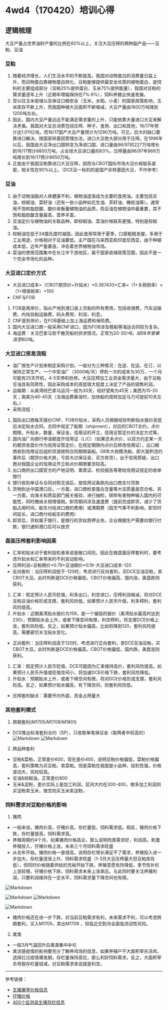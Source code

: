 # 4wd4（170420）培训心得
## 逻辑梳理
大豆产量占世界油籽产量的比例在60%以上，关注大豆压榨的两种副产品——豆粕、豆油
### 豆粕
1. 随着经济增长，人们生活水平的不断提高，我国对动物蛋白的消费量日益上升，而动物蛋白靠植物蛋白转化，豆粕能够提供最安全优质的植物蛋白，是饲料的主要组成部分（豆粕25%提供蛋白，玉米75%提供能量），我国对豆粕的需求量逐年上升（近期年增幅保持在7%·9%），饲料养殖业快速发展。
2. 受以往玉米收储以及保证口粮安全（玉米，水稻，小麦）的国家政策影响，玉米库存不断上升，而我国种植大豆面积不断缩减，大豆产量由1800万吨降到1200吨左右。
3. 因此，国内大豆产量远远不能满足需求量的上升，只能依靠大量进口大豆来解决矛盾。我国对大豆总消费包括压榨、种子、食用、出口和其他，16/17年预计达1.011亿吨，而16/17国产大豆产量预计为1290万吨，可见，巨大的缺口要靠进口解决。按国家转基因管理办法，进口大豆绝大部分用于压榨。在1996年以后，我国由大豆净出口国转变为净进口国，进口量由96/97的227万吨增长到16/17预计8800万吨，占全球大豆进口量的63%。压榨量由96/97年869万吨增长到16/17预计8650万吨。
4. 正是由于我国豆粕靠进口大豆压榨，因而与CBOT国际市场大豆价格联系紧密，相关性在90%以上。（DCE豆一标的的是国产非转基因大豆，不作参考）
### 豆油
1. 由于动物油脂对人体健康不利，植物油逐渐成为主要的食用油。主要包括豆油、棕榈油、菜籽油（还有一些小品种如花生油、茶籽油、橄榄油等）。通常用不饱和脂肪酸、酸价来衡量植物油的品质，而豆油在植物油中最重要，其不饱和脂肪酸含量最高，营养丰富。
2. 豆油定价与植物油的关联品种，即棕榈油、菜油价格联系更强，特别是棕榈油。
3. 棕榈油在低于24摄氏度时凝固，因此食用常用于夏季，口感粗糙发腥，多用于工业用途，价格相对于豆油要低。主产国在马来西亚和印度尼西亚，由于种植成本低，近年产量暴涨，冲击着世界植物油市场。
4. 菜油的使用范围集中在长江中下游地区，属于国家收储政策范围，因此不是一个完全市场化的品种。
### 大豆进口定价方式
- 大豆进口成本=（CBOT期货价+升贴水）×0.367433×汇率×（1+关税税率）×（1+增值税率）+100
- CNF与FOB
1. FOB是离岸价，指从产地到港口装上货船的所有费用，包括收储费，汽车运输费，内陆驳船运输费，码头费用，利润，利息。
2. CNF是到岸价，在FOB基础上加上海运费和保险费。
3. 国内大豆进口商一般采用CNF进口，因为FOB涉及租船等海运合同较为复杂。
4. 海运费：关注巴拿马型干散货船的供求情况，正常为20-30$/吨，如08年曾暴涨至80$/吨。

### 大豆进口贸易流程
- 油厂按生产计划来制定采购计划，一般分为三种情况：在途、在运、在订，以保持正常生产。一个中型油厂（3000吨/天）停机一次的成本为30万，一个月可能有25天开机，4-5天停机检修。大豆压榨加工业资金需求量大，由于豆粕豆油具有同质性，因此采购成本的高低很大程度上决定了产品的销售利润。
- 运输期：从美湾经巴拿马运河一般为30天，经好望角为45天；美西为15-20天；南美为40-45天（当海运费暴涨时，加快船的周转加足马力可提前10天左右。）
- 采购流程：
1. 国际出口商每天报价CNF、FOB升贴水，采购人员根据经验判断贴水报价高低后决定贴水合同。合同中规定了船期（shipment），对应的CBOT合约，点价期限，升贴水，数量，保证金，信用证的开立，信用证暂定价的决定方式等。
2. 国内油厂向银行申请额度开信用证（L/C）（如果还未点价，以双方约定某一天的期货收盘价作为信用证暂定价，在规定期限内点价后修改信用证），出口粮商收到信用证后组织货源按照合同期限装船。08年大规模洗船，即大面积违约事件后（期货价格大跌，亏损大过保证金，买方弃货），出于信用质疑，出口商对我国企业的信用证开立和点价期限要求较高。
3. 出口商将出口国官方的产地证明、熏蒸证、检验报告等寄给信用证规定的收单银行
4. 银行收到单证与合同对照无误后，按信用证条款向出口商支付货款
5. 货物到达中国港口后，一方面，进口商检查蛋白含量等大豆质量是否合格，另一方面，向海关和质监部门报关报验，进行抽检，排除有害物种输入国内的可能性，同时缴纳关税增值税。卸货期间涉及速遣费（提前完成卸货，减少了货船占用时间，船东付给进口商的费用）或滞期费（因天气等不利影响，卸货时间延长，进口商付给船东的费用）
6. 卸货后，货权属于银行，是银行的货权质押业务。企业根据生产需要向银行付款，银行通知港口后可以放货

### 盘面压榨套利影响因素
- 汇率和贴水对于套利投机者来说是敞口风险，因此在做盘面压榨套利时，要考虑升贴水和汇率带来的不利变动影响。
- 压榨利润=豆粕期价×0.79+豆油期价×0.19-大豆进口成本-120
- 反向套利：当压榨利润低于-120时，考虑进行反向套利，买DCE豆油豆粕，卖CBOT大豆。此时判断是DCE价格偏低，CBOT价格偏高，国内涨，美盘跌则获利。
1. 汇率：假定预计人民币贬值，利多出口，利空进口，压榨利润缩减，将对DCE豆粕豆油价格形成支撑，套利风险低。如果预计人民币升值，利多榨利，套利风险提高。
2. 升贴水：近期美湾贴水报价为159，是一个偏低的报价（美湾贴水最高时达到230），预期贴水会上升，或者下降空间有限，利空榨利，将支撑DCE价格上涨，套利风险低。反之，如果预计贴水偏高，比如将降到120，套利风险提高，需要密切关注贴水变化。
- 正向套利：当压榨利润高于120时，考虑进行正向套利，卖DCE豆油豆粕，买CBOT大豆。此时判断是DCE价格偏高，CBOT价格偏低，国内跌，美盘涨则获利。
1. 汇率：假定预计人民币贬值，DCE可能因为汇率维持高价，套利风险提高。如果预计人民币升值或贬值空间小，将加速DCE价格下跌，套利风险降低。
2. 升贴水：预期贴水上升，或者下降空间有限，将对DCE价格形成支撑，套利风险高。反之，如果预计贴水偏高，有下降空间，则套利风险低。
- 压榨套利缺点：需要开内外盘，资金占用量大

### 其他套利模式
1. 跨期套利(M1705/M1709/M1801)
- DCE推出标准套利合约（SP），只收取单笔保证金（取两者中较高的）
![Markdown](http://i4.buimg.com/591986/f3ae4ef6611685f5.png)
![Markdown](http://i4.buimg.com/591986/04cbfead505efc06.png)
2. 跨品种套利
- 豆粕&菜粕，正常差价600，现在差价400，说明豆粕价格偏低，菜粕价格偏高，套利策略为买豆粕，卖菜粕。但是菜粕在我国是小品种，投机性强，价格波动大，风险较高。
- 豆油&棕榈油，正常差价800
- 玉米&淀粉，差价实际上是加工利润，区间大约在200-400，做多加工利润则买淀粉卖玉米，做空则买玉米卖淀粉。

### 饲料需求对豆粕价格的影响
1. 猪肉
- 一般来说，猪肉价高，仔猪价高，存栏量低，饲料需求低。相反，猪肉价格下跌，存栏量提高，饲料需求高。
- 养殖周期约4个月，如果猪肉价格高企，那么说明肉类需求好，利润高，刺激养殖投入，仔猪价格上涨，未来三个月饲料需求旺盛
- 从去年开始，猪肉价格一直很高，说明存栏增长满足不了需求，养殖投入进一步加大，存栏量逐渐上升，饲料需求旺盛（1-3月大豆压榨量大但豆粕库存低），但同时价格随着供给的充裕开始下跌，养殖意愿有所降低，季节性补栏上涨较慢，仔猪价格下跌，饲料需求未来上涨承压。与此同时要关注养猪利润，只要利润维持在一定水平，饲料需求量下降空间也有限。

![Markdown](http://i4.buimg.com/591986/01f497101b516c90.png)
<br/>

![Markdown](https://camo.githubusercontent.com/16fc8ce76279a15eb7eccb9f8a46a8522e612db4/687474703a2f2f6f6f3878626436396d2e626b742e636c6f7564646e2e636f6d2f322545362539432538382545372539342539462545372538432541412545352541442539382545362541302538462545392538372538462e706e67)
![Markdown](https://camo.githubusercontent.com/185d6c0f71311b05ed2bbf0b9daeeb887c28d683/687474703a2f2f6f6f3878626436396d2e626b742e636c6f7564646e2e636f6d2f332545362539432538382545372539342539462545372538432541412545352541442539382545362541302538462545392538372538462e706e67)
<br/>

![Markdown](http://i1.piimg.com/591986/1e3de5fca7a51d74.png)

- 猪肉价格还在进一步下跌，对当前豆粕需求有利，未来需求不利，可以考虑跨期套利，买入M1705，卖出M1709
，但临近交割月会面临流动性风险。
2. 禽类
- 一般3月气温回升后禽类集中补栏
- 禽流感疫情的影响要充分了解养鸡场的信息，如果养殖户不大面积宰杀活鸡，选择扛过疫情爆发期，存栏量保持高位，那么利好饲料需求。反之，大面积宰杀导致存栏量锐减，对豆粕需求来说就是利空。
----------
参考链接：
- [生猪屠宰价格信息](http://www.moa.gov.cn/zwllm/jcyj/201704/t20170420_5576025.htm)
- [仔猪价格](http://www.moa.gov.cn/zwllm/jcyj/201704/t20170420_5576000.htm)
- [400个监测县生猪存栏信息](http://www.moa.gov.cn/zwllm/jcyj/201704/t20170414_5560142.htm)
